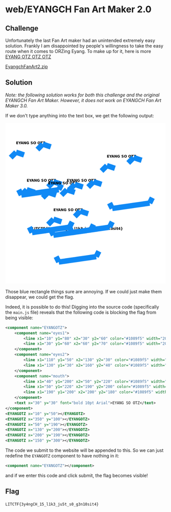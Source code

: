 # web/EYANGCH Fan Art Maker 2.0

## Challenge

Unfortunately the last Fan Art maker had an unintended extremely easy solution. Frankly I am disappointed by people's willingness to take the easy route when it comes to ORZing Eyang. To make up for it, here is more [EYANG OTZ OTZ OTZ](http://litctf.live:45392/)

[EyangchFanArt2.zip](https://drive.google.com/uc?export=download&id=1Uc8QfAj9HnOZ9y4IdZpZrshZN4CQp6Qc)

## Solution

*Note: the following solution works for both this challenge and the original EYANGCH Fan Art Maker. However, it does not work on EYANGCH Fan Art Maker 3.0.*

If we don't type anything into the text box, we get the following output:

![eyangch fan art output, flag blocked by component](./EYANGCH%20Fan%20Art%20Maker%202.0/output.png)

Those blue rectangle things sure are annoying. If we could just make them disappear, we could get the flag.

Indeed, it is possible to do this! Digging into the source code (specifically the `main.js` file) reveals that the following code is blocking the flag from being visible:

```xml
<component name="EYANGOTZ">
	<component name="eyes1">
		<line x1="10" y1="80" x2="30" y2="60" color="#1089f5" width="20"></line>
		<line x1="30" y1="60" x2="60" y2="70" color="#1089f5" width="20"></line>
	</component>
	<component name="eyes2">
		<line x1="110" y1="50" x2="130" y2="30" color="#1089f5" width="20"></line>
		<line x1="130" y1="30" x2="160" y2="40" color="#1089f5" width="20"></line>
	</component>
	<component name="mouth">
		<line x1="40" y1="200" x2="50" y2="220" color="#1089f5" width="20"></line>
		<line x1="50" y1="220" x2="190" y2="200" color="#1089f5" width="20"></line>
		<line x1="190" y1="200" x2="200" y2="180" color="#1089f5" width="20"></line>
	</component>
	<text x="30" y="30" font="bold 10pt Arial">EYANG SO OTZ</text>
</component>
<EYANGOTZ x="10" y="50"></EYANGOTZ>
<EYANGOTZ x="350" y="100"></EYANGOTZ>
<EYANGOTZ x="50" y="190"></EYANGOTZ>
<EYANGOTZ x="130" y="200"></EYANGOTZ>
<EYANGOTZ x="200" y="190"></EYANGOTZ>
<EYANGOTZ x="150" y="300"></EYANGOTZ>
```

The code we submit to the website will be appended to this. So we can just redefine the `EYANGOTZ` component to have nothing in it:

```xml
<component name="EYANGOTZ"></component>
```

and if we enter this code and click submit, the flag becomes visible!

## Flag

`LITCTF{3y4ngCH_15_l1k3_ju5t_s0_g3n10sit4}`
